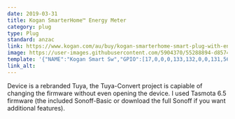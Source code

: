 ```yaml
---
date: 2019-03-31
title: Kogan SmarterHome™ Energy Meter
category: plug
type: Plug
standard: anzac
link: https://www.kogan.com/au/buy/kogan-smarterhome-smart-plug-with-energy-meter-pack-of-4-kogan/
image: https://user-images.githubusercontent.com/5904370/55288894-d8574380-53be-11e9-9738-0a801b0705b5.png
template: '{"NAME":"Kogan Smart Sw","GPIO":[17,0,0,0,133,132,0,0,131,56,21,0,0],"FLAG":0,"BASE":18}' 
link_alt: 
---
```


Device is a rebranded Tuya, the Tuya-Convert project is capiable of changing the firmware without even opening the device. I used Tasmota 6.5 firmware (the included Sonoff-Basic or download the full Sonoff if you want additional features).
